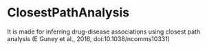 # ClosestPathAnalysis
It is made for inferring drug-disease associations using closest path analysis (E Guney et al., 2016, doi:10.1038/ncomms10331)
